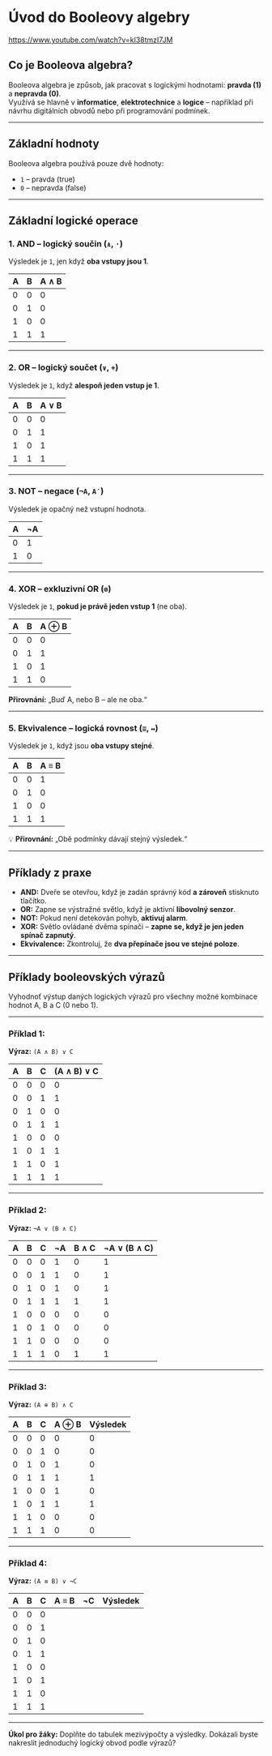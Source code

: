 # Úvod do Booleovy algebry
https://www.youtube.com/watch?v=kI38tmzI7JM

## Co je Booleova algebra?

Booleova algebra je způsob, jak pracovat s logickými hodnotami: **pravda (1)** a **nepravda (0)**.  
Využívá se hlavně v **informatice**, **elektrotechnice** a **logice** – například při návrhu digitálních obvodů nebo při programování podmínek.

---

## Základní hodnoty

Booleova algebra používá pouze dvě hodnoty:

- `1` – pravda (true)
- `0` – nepravda (false)

---

## Základní logické operace

### 1. AND – logický součin (`∧`, `·`)

Výsledek je `1`, jen když **oba vstupy jsou 1**.

| A | B | A ∧ B |
|---|---|--------|
| 0 | 0 |   0    |
| 0 | 1 |   0    |
| 1 | 0 |   0    |
| 1 | 1 |   1    |

---

### 2. OR – logický součet (`∨`, `+`)

Výsledek je `1`, když **alespoň jeden vstup je 1**.

| A | B | A ∨ B |
|---|---|--------|
| 0 | 0 |   0    |
| 0 | 1 |   1    |
| 1 | 0 |   1    |
| 1 | 1 |   1    |

---

### 3. NOT – negace (`¬A`, `A′`)

Výsledek je opačný než vstupní hodnota.

| A | ¬A |
|---|----|
| 0 |  1 |
| 1 |  0 |

---

### 4. XOR – exkluzivní OR (`⊕`)

Výsledek je `1`, **pokud je právě jeden vstup 1** (ne oba).

| A | B | A ⊕ B |
|---|---|--------|
| 0 | 0 |   0    |
| 0 | 1 |   1    |
| 1 | 0 |   1    |
| 1 | 1 |   0    |

**Přirovnání:** „Buď A, nebo B – ale ne oba.“

---

### 5. Ekvivalence – logická rovnost (`≡`, `↔`)

Výsledek je `1`, když jsou **oba vstupy stejné**.

| A | B | A ≡ B |
|---|---|--------|
| 0 | 0 |   1    |
| 0 | 1 |   0    |
| 1 | 0 |   0    |
| 1 | 1 |   1    |

💡 **Přirovnání:** „Obě podmínky dávají stejný výsledek.“

---

## Příklady z praxe

- **AND:** Dveře se otevřou, když je zadán správný kód **a zároveň** stisknuto tlačítko.
- **OR:** Zapne se výstražné světlo, když je aktivní **libovolný senzor**.
- **NOT:** Pokud není detekován pohyb, **aktivuj alarm**.
- **XOR:** Světlo ovládané dvěma spínači – **zapne se, když je jen jeden spínač zapnutý**.
- **Ekvivalence:** Zkontroluj, že **dva přepínače jsou ve stejné poloze**.

---

## Příklady booleovských výrazů

Vyhodnoť výstup daných logických výrazů pro všechny možné kombinace hodnot A, B a C (0 nebo 1).

---

### Příklad 1:  
**Výraz:** `(A ∧ B) ∨ C`

| A | B | C | (A ∧ B) ∨ C |
|---|---|---|--------------|
| 0 | 0 | 0 |       0      |
| 0 | 0 | 1 |       1      |
| 0 | 1 | 0 |       0      |
| 0 | 1 | 1 |       1      |
| 1 | 0 | 0 |       0      |
| 1 | 0 | 1 |       1      |
| 1 | 1 | 0 |       1      |
| 1 | 1 | 1 |       1      |

---

### Příklad 2:  
**Výraz:** `¬A ∨ (B ∧ C)`

| A | B | C | ¬A | B ∧ C | ¬A ∨ (B ∧ C) |
|---|---|---|----|--------|---------------|
| 0 | 0 | 0 | 1  |   0    |      1        |
| 0 | 0 | 1 | 1  |   0    |      1        |
| 0 | 1 | 0 | 1  |   0    |      1        |
| 0 | 1 | 1 | 1  |   1    |      1        |
| 1 | 0 | 0 | 0  |   0    |      0        |
| 1 | 0 | 1 | 0  |   0    |      0        |
| 1 | 1 | 0 | 0  |   0    |      0        |
| 1 | 1 | 1 | 0  |   1    |      1        |

---

### Příklad 3:  
**Výraz:** `(A ⊕ B) ∧ C`

| A | B | C | A ⊕ B | Výsledek |
|---|---|---|--------|-----------|
| 0 | 0 | 0 |   0    |    0      |
| 0 | 0 | 1 |   0    |    0      |
| 0 | 1 | 0 |   1    |    0      |
| 0 | 1 | 1 |   1    |    1      |
| 1 | 0 | 0 |   1    |    0      |
| 1 | 0 | 1 |   1    |    1      |
| 1 | 1 | 0 |   0    |    0      |
| 1 | 1 | 1 |   0    |    0      |

---

### Příklad 4:  
**Výraz:** `(A ≡ B) ∨ ¬C`

| A | B | C | A ≡ B | ¬C | Výsledek |
|---|---|---|--------|----|-----------|
| 0 | 0 | 0 |        |    |           |
| 0 | 0 | 1 |        |    |           |
| 0 | 1 | 0 |        |    |           |
| 0 | 1 | 1 |        |    |           |
| 1 | 0 | 0 |        |    |           |
| 1 | 0 | 1 |        |    |           |
| 1 | 1 | 0 |        |    |           |
| 1 | 1 | 1 |        |    |           |

---

**Úkol pro žáky:** Doplňte do tabulek mezivýpočty a výsledky. Dokázali byste nakreslit jednoduchý logický obvod podle výrazů?

